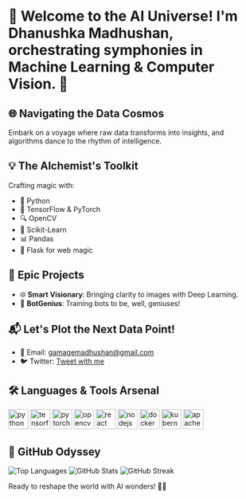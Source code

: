 # 🌟 Welcome to the AI Universe! I'm Dhanushka Madhushan, orchestrating symphonies in Machine Learning & Computer Vision. 🚀

## 🌐 Navigating the Data Cosmos
Embark on a voyage where raw data transforms into insights, and algorithms dance to the rhythm of intelligence.

## 💡 The Alchemist's Toolkit
Crafting magic with:
- 🐍 Python
- 🧠 TensorFlow & PyTorch
- 🔍 OpenCV
- 🎨 Scikit-Learn
- 📊 Pandas
- 🔗 Flask for web magic

## 🚀 Epic Projects
- 🌐 **Smart Visionary**: Bringing clarity to images with Deep Learning.
- 🤖 **BotGenius**: Training bots to be, well, geniuses!

## 📬 Let's Plot the Next Data Point!
- 📧 Email: gamagemadhushan@gmail.com
- 🐦 Twitter: [Tweet with me](https://twitter.com/)

## 🛠️ Languages & Tools Arsenal
<p align="left">
  <img src="https://www.vectorlogo.zone/logos/python/python-original.svg" alt="python" width="40" height="40"/>
  <img src="https://www.vectorlogo.zone/logos/tensorflow/tensorflow-icon.svg" alt="tensorflow" width="40" height="40"/>
  <img src="https://www.vectorlogo.zone/logos/pytorch/pytorch-icon.svg" alt="pytorch" width="40" height="40"/>
  <img src="https://opencv.org/wp-content/uploads/2020/07/cropped-OpenCV_logo_white_600x.png" alt="opencv" width="40" height="40"/>
  <img src="https://www.vectorlogo.zone/logos/reactjs/reactjs-icon.svg" alt="react" width="40" height="40"/>
  <img src="https://www.vectorlogo.zone/logos/nodejs/nodejs-icon.svg" alt="nodejs" width="40" height="40"/>
  <img src="https://www.vectorlogo.zone/logos/docker/docker-icon.svg" alt="docker" width="40" height="40"/>
  <img src="https://www.vectorlogo.zone/logos/kubernetes/kubernetes-icon.svg" alt="kubernetes" width="40" height="40"/>
  <img src="https://www.vectorlogo.zone/logos/apache_spark/apache_spark-icon.svg" alt="apachespark" width="40" height="40"/>
</p>

## 🚀 GitHub Odyssey
![Top Languages](https://github-readme-stats.vercel.app/api/top-langs?username=dmgamage&show_icons=true&locale=en&layout=compact)
![GitHub Stats](https://github-readme-stats.vercel.app/api?username=dmgamage&show_icons=true&locale=en)
![GitHub Streak](https://github-readme-streak-stats.herokuapp.com/?user=dmgamage)

Ready to reshape the world with AI wonders! 🌌✨

